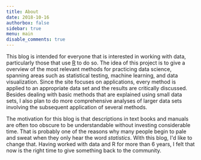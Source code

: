 ```yaml
---
title: About
date: 2018-10-16
authorbox: false
sidebar: true
menu: main
disable_comments: true
---
```

This blog is intended for everyone that is interested in working with data, particularly those that use [R](https://www.r-project.org/) to do so. The idea of this project is to give a overview of the most relevant methods for practicing data science, spanning areas such as statistical testing, machine learning, and data visualization. Since the site focuses on applications, every method is applied to an appropriate data set and the results are critically discussed.
Besides dealing with basic methods that are explained using small data sets, I also plan to do more comprehensive analyses of larger data sets involving the subsequent application of several methods.

The motivation for this blog is that descriptions in text books and manuals are often too obscure to be understandable without investing considerable time. That is probably one of the reasons why many people begin to pale and sweat when they only hear the word *statistics*. With this blog, I'd like to change that. Having worked with data and R for more than 6 years, I felt that now is the right time to give something back to the community.
